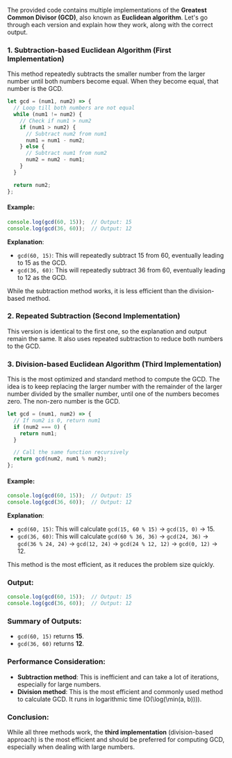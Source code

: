 The provided code contains multiple implementations of the **Greatest Common Divisor (GCD)**, also known as **Euclidean algorithm**. Let's go through each version and explain how they work, along with the correct output.

### 1. Subtraction-based Euclidean Algorithm (First Implementation)

This method repeatedly subtracts the smaller number from the larger number until both numbers become equal. When they become equal, that number is the GCD.

```javascript
let gcd = (num1, num2) => {
  // Loop till both numbers are not equal
  while (num1 != num2) {
    // Check if num1 > num2
    if (num1 > num2) {
      // Subtract num2 from num1
      num1 = num1 - num2;
    } else {
      // Subtract num1 from num2
      num2 = num2 - num1;
    }
  }

  return num2;
};
```

#### Example:

```javascript
console.log(gcd(60, 15));  // Output: 15
console.log(gcd(36, 60));  // Output: 12
```

**Explanation**:
- `gcd(60, 15)`: This will repeatedly subtract 15 from 60, eventually leading to 15 as the GCD.
- `gcd(36, 60)`: This will repeatedly subtract 36 from 60, eventually leading to 12 as the GCD.

While the subtraction method works, it is less efficient than the division-based method.

### 2. Repeated Subtraction (Second Implementation)

This version is identical to the first one, so the explanation and output remain the same. It also uses repeated subtraction to reduce both numbers to the GCD.

### 3. Division-based Euclidean Algorithm (Third Implementation)

This is the most optimized and standard method to compute the GCD. The idea is to keep replacing the larger number with the remainder of the larger number divided by the smaller number, until one of the numbers becomes zero. The non-zero number is the GCD.

```javascript
let gcd = (num1, num2) => {
  // If num2 is 0, return num1
  if (num2 === 0) {
    return num1;
  }

  // Call the same function recursively
  return gcd(num2, num1 % num2);
};
```

#### Example:

```javascript
console.log(gcd(60, 15));  // Output: 15
console.log(gcd(36, 60));  // Output: 12
```

**Explanation**:
- `gcd(60, 15)`: This will calculate `gcd(15, 60 % 15)` → `gcd(15, 0)` → 15.
- `gcd(36, 60)`: This will calculate `gcd(60 % 36, 36)` → `gcd(24, 36)` → `gcd(36 % 24, 24)` → `gcd(12, 24)` → `gcd(24 % 12, 12)` → `gcd(0, 12)` → 12.

This method is the most efficient, as it reduces the problem size quickly.

### Output:

```javascript
console.log(gcd(60, 15));  // Output: 15
console.log(gcd(36, 60));  // Output: 12
```

### Summary of Outputs:

- `gcd(60, 15)` returns **15**.
- `gcd(36, 60)` returns **12**.

### Performance Consideration:

- **Subtraction method**: This is inefficient and can take a lot of iterations, especially for large numbers.
- **Division method**: This is the most efficient and commonly used method to calculate GCD. It runs in logarithmic time \(O(\log(\min(a, b)))\).

### Conclusion:

While all three methods work, the **third implementation** (division-based approach) is the most efficient and should be preferred for computing GCD, especially when dealing with large numbers.